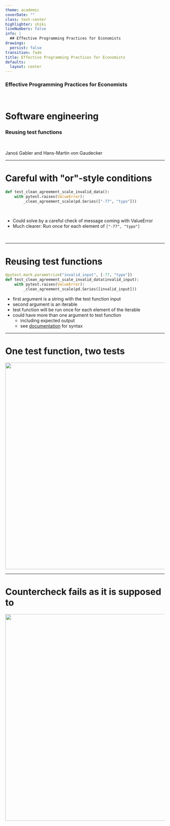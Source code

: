 ```yaml
---
theme: academic
coverDate: ""
class: text-center
highlighter: shiki
lineNumbers: false
info: |
  ## Effective Programming Practices for Economists
drawings:
  persist: false
transition: fade
title: Effective Programming Practices for Economists
defaults:
  layout: center
---
```


### Effective Programming Practices for Economists

<br>

# Software engineering


### Reusing test functions

<br>


Janoś Gabler and Hans-Martin von Gaudecker



---

# Careful with "or"-style conditions

```python
def test_clean_agreement_scale_invalid_data():
    with pytest.raises(ValueError):
        _clean_agreement_scale(pd.Series(["-77", "typo"]))
```

<br/>

- Could solve by a careful check of message coming with ValueError
- Much clearer: Run once for each element of `["-77", "typo"]`

<br/>

---

# Reusing test functions

```python
@pytest.mark.parametrize("invalid_input", [-77, "typo"])
def test_clean_agreement_scale_invalid_data(invalid_input):
    with pytest.raises(ValueError):
        _clean_agreement_scale(pd.Series([invalid_input]))
```

- first argument is a string with the test function input
- second argument is an iterable
- test function will be run once for each element of the iterable
- could have more than one argument to test function
  - including expected output
  - see [documentation](https://docs.pytest.org/en/stable/how-to/parametrize.html#how-to-parametrize-fixtures-and-test-functions) for syntax

---

# One test function, two tests

<img src="run_parametrized.png" class="rounded" width="650"/>


---

# Countercheck fails as it is supposed to


<img src="run_fail_for_valid_element.png" class="rounded" width="650"/>
